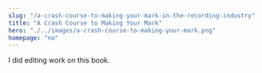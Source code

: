 ```yaml
--- 
slug: "/a-crash-course-to-making-your-mark-in-the-recording-industry"
title: "A Crash Course to Making Your Mark"
hero: "./../images/a-crash-course-to-making-your-mark.png"
homepage: "no"
---
```


I did editing work on this book.